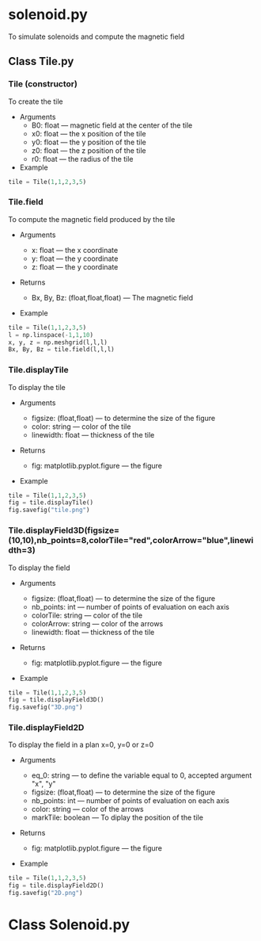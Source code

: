 # solenoid.py
To simulate solenoids and compute the magnetic field

## Class Tile.py
### Tile (constructor)
To create the tile

* Arguments
     - B0: float — magnetic field at the center of the tile
     - x0: float — the x position of the tile
     - y0: float — the y position of the tile
     - z0: float — the z position of the tile
     - r0: float — the radius of the tile
* Example

```python
tile = Tile(1,1,2,3,5) 
```

### Tile.field
To compute the magnetic field produced by the tile

* Arguments
     - x: float — the x coordinate
     - y: float — the y coordinate
     - z: float — the y coordinate

* Returns
     - Bx, By, Bz: (float,float,float) — The magnetic field

* Example
     
```python
tile = Tile(1,1,2,3,5)
l = np.linspace(-1,1,10)
x, y, z = np.meshgrid(l,l,l)
Bx, By, Bz = tile.field(l,l,l)
```

### Tile.displayTile
To display the tile

* Arguments
     - figsize: (float,float) — to determine the size of the figure
     - color: string — color of the tile
     - linewidth: float — thickness of the tile
* Returns
     - fig: matplotlib.pyplot.figure — the figure

* Example

```python
tile = Tile(1,1,2,3,5)
fig = tile.displayTile()
fig.savefig("tile.png")
```

### Tile.displayField3D(figsize=(10,10),nb_points=8,colorTile="red",colorArrow="blue",linewidth=3)
To display the field

* Arguments
     - figsize: (float,float) — to determine the size of the figure
     - nb_points: int — number of points of evaluation on each axis
     - colorTile: string — color of the tile
     - colorArrow: string — color of the arrows
     - linewidth: float — thickness of the tile

* Returns
     - fig: matplotlib.pyplot.figure — the figure

* Example
     
```python
tile = Tile(1,1,2,3,5)
fig = tile.displayField3D()
fig.savefig("3D.png")
```
     
### Tile.displayField2D

To display the field in a plan x=0, y=0 or z=0

* Arguments
     - eq_0: string — to define the variable equal to 0, accepted argument "x", "y"
     - figsize: (float,float) — to determine the size of the figure
     - nb_points: int — number of points of evaluation on each axis
     - color: string — color of the arrows
     - markTile: boolean — To diplay the position of the tile
* Returns
     - fig: matplotlib.pyplot.figure — the figure

* Example
     
```python
tile = Tile(1,1,2,3,5)
fig = tile.displayField2D()
fig.savefig("2D.png")
```

# Class Solenoid.py

